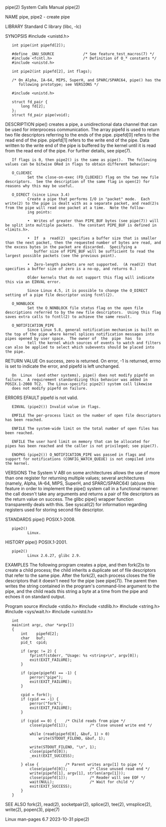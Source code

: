 pipe(2)                                                                                     System Calls Manual                                                                                     pipe(2)

NAME
       pipe, pipe2 - create pipe

LIBRARY
       Standard C library (libc, -lc)

SYNOPSIS
       #include <unistd.h>

       int pipe(int pipefd[2]);

       #define _GNU_SOURCE             /* See feature_test_macros(7) */
       #include <fcntl.h>              /* Definition of O_* constants */
       #include <unistd.h>

       int pipe2(int pipefd[2], int flags);

       /* On Alpha, IA-64, MIPS, SuperH, and SPARC/SPARC64, pipe() has the
          following prototype; see VERSIONS */

       #include <unistd.h>

       struct fd_pair {
           long fd[2];
       };
       struct fd_pair pipe(void);

DESCRIPTION
       pipe()  creates  a  pipe, a unidirectional data channel that can be used for interprocess communication.  The array pipefd is used to return two file descriptors referring to the ends of the pipe.
       pipefd[0] refers to the read end of the pipe.  pipefd[1] refers to the write end of the pipe.  Data written to the write end of the pipe is buffered by the kernel until it is read  from  the  read
       end of the pipe.  For further details, see pipe(7).

       If flags is 0, then pipe2() is the same as pipe().  The following values can be bitwise ORed in flags to obtain different behavior:

       O_CLOEXEC
              Set the close-on-exec (FD_CLOEXEC) flag on the two new file descriptors.  See the description of the same flag in open(2) for reasons why this may be useful.

       O_DIRECT (since Linux 3.4)
              Create a pipe that performs I/O in "packet" mode.  Each write(2) to the pipe is dealt with as a separate packet, and read(2)s from the pipe will read one packet at a time.  Note the follow‐
              ing points:

              •  Writes of greater than PIPE_BUF bytes (see pipe(7)) will be split into multiple packets.  The constant PIPE_BUF is defined in <limits.h>.

              •  If  a  read(2)  specifies a buffer size that is smaller than the next packet, then the requested number of bytes are read, and the excess bytes in the packet are discarded.  Specifying a
                 buffer size of PIPE_BUF will be sufficient to read the largest possible packets (see the previous point).

              •  Zero-length packets are not supported.  (A read(2) that specifies a buffer size of zero is a no-op, and returns 0.)

              Older kernels that do not support this flag will indicate this via an EINVAL error.

              Since Linux 4.5, it is possible to change the O_DIRECT setting of a pipe file descriptor using fcntl(2).

       O_NONBLOCK
              Set the O_NONBLOCK file status flag on the open file descriptions referred to by the new file descriptors.  Using this flag saves extra calls to fcntl(2) to achieve the same result.

       O_NOTIFICATION_PIPE
              Since Linux 5.8, general notification mechanism is built on the top of the pipe where kernel splices notification messages into pipes opened by user space.  The owner of  the  pipe  has  to
              tell the kernel which sources of events to watch and filters can also be applied to select which subevents should be placed into the pipe.

RETURN VALUE
       On success, zero is returned.  On error, -1 is returned, errno is set to indicate the error, and pipefd is left unchanged.

       On  Linux  (and other systems), pipe() does not modify pipefd on failure.  A requirement standardizing this behavior was added in POSIX.1-2008 TC2.  The Linux-specific pipe2() system call likewise
       does not modify pipefd on failure.

ERRORS
       EFAULT pipefd is not valid.

       EINVAL (pipe2()) Invalid value in flags.

       EMFILE The per-process limit on the number of open file descriptors has been reached.

       ENFILE The system-wide limit on the total number of open files has been reached.

       ENFILE The user hard limit on memory that can be allocated for pipes has been reached and the caller is not privileged; see pipe(7).

       ENOPKG (pipe2()) O_NOTIFICATION_PIPE was passed in flags and support for notifications (CONFIG_WATCH_QUEUE) is not compiled into the kernel.

VERSIONS
       The System V ABI on some architectures allows the use of more than one register for returning multiple values; several architectures (namely, Alpha, IA-64, MIPS, SuperH, and SPARC/SPARC64) (ab)use
       this feature in order to implement the pipe() system call in a functional manner: the call doesn't take any arguments and returns a pair of file descriptors as the return value  on  success.   The
       glibc pipe() wrapper function transparently deals with this.  See syscall(2) for information regarding registers used for storing second file descriptor.

STANDARDS
       pipe() POSIX.1-2008.

       pipe2()
              Linux.

HISTORY
       pipe() POSIX.1-2001.

       pipe2()
              Linux 2.6.27, glibc 2.9.

EXAMPLES
       The  following  program  creates  a  pipe, and then fork(2)s to create a child process; the child inherits a duplicate set of file descriptors that refer to the same pipe.  After the fork(2), each
       process closes the file descriptors that it doesn't need for the pipe (see pipe(7)).  The parent then writes the string contained in the program's command-line argument to the pipe, and the  child
       reads this string a byte at a time from the pipe and echoes it on standard output.

   Program source
       #include <stdio.h>
       #include <stdlib.h>
       #include <string.h>
       #include <sys/wait.h>
       #include <unistd.h>

       int
       main(int argc, char *argv[])
       {
           int    pipefd[2];
           char   buf;
           pid_t  cpid;

           if (argc != 2) {
               fprintf(stderr, "Usage: %s <string>\n", argv[0]);
               exit(EXIT_FAILURE);
           }

           if (pipe(pipefd) == -1) {
               perror("pipe");
               exit(EXIT_FAILURE);
           }

           cpid = fork();
           if (cpid == -1) {
               perror("fork");
               exit(EXIT_FAILURE);
           }

           if (cpid == 0) {    /* Child reads from pipe */
               close(pipefd[1]);          /* Close unused write end */

               while (read(pipefd[0], &buf, 1) > 0)
                   write(STDOUT_FILENO, &buf, 1);

               write(STDOUT_FILENO, "\n", 1);
               close(pipefd[0]);
               _exit(EXIT_SUCCESS);

           } else {            /* Parent writes argv[1] to pipe */
               close(pipefd[0]);          /* Close unused read end */
               write(pipefd[1], argv[1], strlen(argv[1]));
               close(pipefd[1]);          /* Reader will see EOF */
               wait(NULL);                /* Wait for child */
               exit(EXIT_SUCCESS);
           }
       }

SEE ALSO
       fork(2), read(2), socketpair(2), splice(2), tee(2), vmsplice(2), write(2), popen(3), pipe(7)

Linux man-pages 6.7                                                                              2023-10-31                                                                                         pipe(2)
